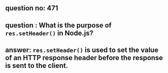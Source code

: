 
      
## question no: 471

## question : What is the purpose of `res.setHeader()` in Node.js?

## answer: `res.setHeader()` is used to set the value of an HTTP response header before the response is sent to the client.
      